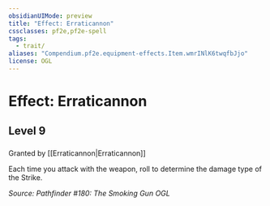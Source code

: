 ```yaml
---
obsidianUIMode: preview
title: "Effect: Erraticannon"
cssclasses: pf2e,pf2e-spell
tags:
  - trait/
aliases: "Compendium.pf2e.equipment-effects.Item.wmrINlK6twqfbJjo"
license: OGL
---
```

# Effect: Erraticannon
## Level 9
### 






Granted by [[Erraticannon|Erraticannon]]

Each time you attack with the weapon, roll to determine the damage type of the Strike.

*Source: Pathfinder #180: The Smoking Gun*
*OGL*